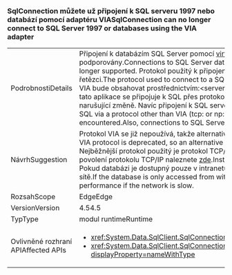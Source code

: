 ### <a name="sqlconnection-can-no-longer-connect-to-sql-server-1997-or-databases-using-the-via-adapter"></a><span data-ttu-id="fbbc8-101">SqlConnection můžete už připojení k SQL serveru 1997 nebo databází pomocí adaptéru VIA</span><span class="sxs-lookup"><span data-stu-id="fbbc8-101">SqlConnection can no longer connect to SQL Server 1997 or databases using the VIA adapter</span></span>

|   |   |
|---|---|
|<span data-ttu-id="fbbc8-102">Podrobnosti</span><span class="sxs-lookup"><span data-stu-id="fbbc8-102">Details</span></span>|<span data-ttu-id="fbbc8-103">Připojení k databázím SQL Server pomocí [virtuální adaptér rozhraní (VIA) protokol](https://technet.microsoft.com/library/ms191229%28v=sql.105%29.aspx) již nejsou podporovány.</span><span class="sxs-lookup"><span data-stu-id="fbbc8-103">Connections to SQL Server databases using the [Virtual Interface Adapter (VIA) protocol](https://technet.microsoft.com/library/ms191229%28v=sql.105%29.aspx) are no longer supported.</span></span> <span data-ttu-id="fbbc8-104">Protokol použitý k připojení k databázi systému SQL Server je viditelný v připojovacím řetězci.</span><span class="sxs-lookup"><span data-stu-id="fbbc8-104">The protocol used to connect to a SQL Server database is visible in the connection string.</span></span> <span data-ttu-id="fbbc8-105">Připojení VIA bude obsahovat prostřednictvím:&lt;servername&gt;.</span><span class="sxs-lookup"><span data-stu-id="fbbc8-105">A VIA connection will contain via:&lt;servername&gt;.</span></span> <span data-ttu-id="fbbc8-106">Pokud tato aplikace se připojuje k SQL přes protokol než VIA (tcp: nebo np: například), pak bude došlo k žádné narušující změně. Navíc připojení k SQL serveru 7 (1997) nejsou podporovány.</span><span class="sxs-lookup"><span data-stu-id="fbbc8-106">If this app is connecting to SQL via a protocol other than VIA (tcp: or np: for example), then no breaking change will be encountered.Also, connections to SQL Server 7 (1997) are no longer supported.</span></span>|
|<span data-ttu-id="fbbc8-107">Návrh</span><span class="sxs-lookup"><span data-stu-id="fbbc8-107">Suggestion</span></span>|<span data-ttu-id="fbbc8-108">Protokol VIA se již nepoužívá, takže alternativní protokolu by měla použít pro připojení k databázím SQL.</span><span class="sxs-lookup"><span data-stu-id="fbbc8-108">The VIA protocol is deprecated, so an alternative protocol should be used to connect to SQL databases.</span></span> <span data-ttu-id="fbbc8-109">Nejběžnější protokol použitý je protokol TCP/IP.</span><span class="sxs-lookup"><span data-stu-id="fbbc8-109">The most common protocol used is TCP/IP.</span></span> <span data-ttu-id="fbbc8-110">Pokyny pro povolení protokolu TCP/IP naleznete [zde](https://msdn.microsoft.com/library/bb909712.aspx).</span><span class="sxs-lookup"><span data-stu-id="fbbc8-110">Instructions for enabling the TCP/IP protocol can be found [here](https://msdn.microsoft.com/library/bb909712.aspx).</span></span> <span data-ttu-id="fbbc8-111">Pokud databázi je dostupný pouze v intranetu, protokol sdílené kanály poskytnout lepší výkon při pomalém sítě.</span><span class="sxs-lookup"><span data-stu-id="fbbc8-111">If the database is only accessed from within an intranet, the shared pipes protocol may provide better performance if the network is slow.</span></span>|
|<span data-ttu-id="fbbc8-112">Rozsah</span><span class="sxs-lookup"><span data-stu-id="fbbc8-112">Scope</span></span>|<span data-ttu-id="fbbc8-113">Edge</span><span class="sxs-lookup"><span data-stu-id="fbbc8-113">Edge</span></span>|
|<span data-ttu-id="fbbc8-114">Version</span><span class="sxs-lookup"><span data-stu-id="fbbc8-114">Version</span></span>|<span data-ttu-id="fbbc8-115">4.5</span><span class="sxs-lookup"><span data-stu-id="fbbc8-115">4.5</span></span>|
|<span data-ttu-id="fbbc8-116">Typ</span><span class="sxs-lookup"><span data-stu-id="fbbc8-116">Type</span></span>|<span data-ttu-id="fbbc8-117">modul runtime</span><span class="sxs-lookup"><span data-stu-id="fbbc8-117">Runtime</span></span>|
|<span data-ttu-id="fbbc8-118">Ovlivněné rozhraní API</span><span class="sxs-lookup"><span data-stu-id="fbbc8-118">Affected APIs</span></span>|<ul><li><xref:System.Data.SqlClient.SqlConnection.%23ctor(System.String)?displayProperty=nameWithType></li><li><xref:System.Data.SqlClient.SqlConnection.%23ctor(System.String,System.Data.SqlClient.SqlCredential)?displayProperty=nameWithType></li></ul>|

